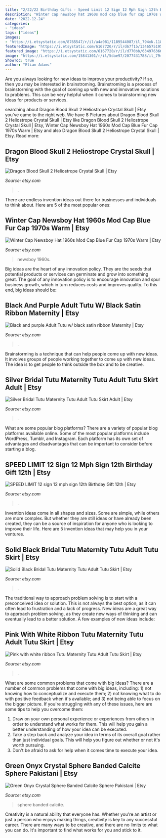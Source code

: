 ```yaml
---
title: "2/22/22 Birthday Gifts - Speed Limit 12 Sign 12 Mph Sign 12th Birthday Gift 12th"
description: "Winter cap newsboy hat 1960s mod cap blue fur cap 1970s warm"
date: "2022-12-24"
categories:
- "ideas"
tags: ["ideas"]
images:
- "https://i.etsystatic.com/8765547/r/il/a4a081/1189544087/il_794xN.1189544087_cxux.jpg"
featuredImage: "https://i.etsystatic.com/6167720/r/il/d67f1b/1346575195/il_794xN.1346575195_8r8b.jpg"
featured_image: "https://i.etsystatic.com/6167720/r/il/d770bb/634976366/il_1588xN.634976366_f5vq.jpg"
image: "https://i.etsystatic.com/15841301/r/il/5dae97/2077431788/il_794xN.2077431788_189j.jpg"
ShowToc: true
author: "Elian Adams"
---
```



Are you always looking for new ideas to improve your productivity? If so, then you may be interested in brainstroming. Brainstroming is a process of brainstorming with the goal of coming up with new and innovative solutions to problems. This can be very helpful when it comes to brainstorming new ideas for products or services.

	

		
searching about Dragon Blood Skull 2 Heliostrope Crystal Skull | Etsy you've came to the right web. We have 8 Pictures about Dragon Blood Skull 2 Heliostrope Crystal Skull | Etsy like Dragon Blood Skull 2 Heliostrope Crystal Skull | Etsy, Winter Cap Newsboy Hat 1960s Mod Cap Blue Fur Cap 1970s Warm | Etsy and also Dragon Blood Skull 2 Heliostrope Crystal Skull | Etsy. Read more:
		
    
## Dragon Blood Skull 2 Heliostrope Crystal Skull | Etsy

<img loading=lazy src="https://i.etsystatic.com/22238941/r/il/102ab5/3253180341/il_fullxfull.3253180341_hflk.jpg" onerror="this.onerror=null;this.src='https://tse3.mm.bing.net/th?id=OIP.5mhlpv2YJjJDIqH5GwwOQwHaHa&amp;pid=15.1';" alt="Dragon Blood Skull 2 Heliostrope Crystal Skull | Etsy">

_Source: etsy.com_

>. 

	

There are endless invention ideas out there for businesses and individuals to think about. Here are 5 of the most popular ones:

    
## Winter Cap Newsboy Hat 1960s Mod Cap Blue Fur Cap 1970s Warm | Etsy

<img loading=lazy src="https://i.etsystatic.com/8765547/r/il/a4a081/1189544087/il_794xN.1189544087_cxux.jpg" onerror="this.onerror=null;this.src='https://tse4.mm.bing.net/th?id=OIP.4xEQxiMvKxCF7HWPW3M_OwHaJ4&amp;pid=15.1';" alt="Winter Cap Newsboy Hat 1960s Mod Cap Blue Fur Cap 1970s Warm | Etsy">

_Source: etsy.com_

>newsboy 1960s. 

	

Big ideas are the heart of any innovation policy. They are the seeds that potential products or services can germinate and grow into something great. The goal of any innovation policy is to encourage innovation and spur business growth, which in turn reduces costs and improves quality. To this end, big ideas should be: 

    
## Black And Purple Adult Tutu W/ Black Satin Ribbon Maternity | Etsy

<img loading=lazy src="https://i.etsystatic.com/6167720/r/il/109d25/1560056576/il_fullxfull.1560056576_bpt3.jpg" onerror="this.onerror=null;this.src='https://tse2.mm.bing.net/th?id=OIP.aqcY93E-gEa4lGqcoAMCyAHaJ4&amp;pid=15.1';" alt="Black and purple Adult Tutu w/ black satin ribbon Maternity | Etsy">

_Source: etsy.com_

>. 

	

Brainstorming is a technique that can help people come up with new ideas. It involves groups of people working together to come up with new ideas. The idea is to get people to think outside the box and to be creative.

    
## Silver Bridal Tutu Maternity Tutu Adult Tutu Skirt Adult | Etsy

<img loading=lazy src="https://i.etsystatic.com/6167720/r/il/d770bb/634976366/il_1588xN.634976366_f5vq.jpg" onerror="this.onerror=null;this.src='https://tse2.mm.bing.net/th?id=OIP.UAdh4mMQA6i-5QBtmetSDAHaJ3&amp;pid=15.1';" alt="Silver Bridal Tutu Maternity Tutu Adult Tutu Skirt Adult | Etsy">

_Source: etsy.com_

>. 

	

What are some popular blog platforms?
There are a variety of popular blog platforms available online. Some of the most popular platforms include WordPress, Tumblr, and Instagram. Each platform has its own set of advantages and disadvantages that can be important to consider before starting a blog.

    
## SPEED LIMIT 12 Sign 12 Mph Sign 12th Birthday Gift 12th | Etsy

<img loading=lazy src="https://i.etsystatic.com/8554734/r/il/e77357/2177466942/il_1588xN.2177466942_902o.jpg" onerror="this.onerror=null;this.src='https://tse1.mm.bing.net/th?id=OIP.Z8qCeyXJiJTRk6YelF1LdQHaJj&amp;pid=15.1';" alt="SPEED LIMIT 12 sign 12 mph sign 12th Birthday Gift 12th | Etsy">

_Source: etsy.com_

>. 

	

Invention ideas come in all shapes and sizes. Some are simple, while others are more complex. But whether they are still ideas or have already been created, they can be a source of inspiration for anyone who is looking to improve their life. Here are 5 invention ideas that may help you in your ventures.

    
## Solid Black Bridal Tutu Maternity Tutu Adult Tutu Skirt | Etsy

<img loading=lazy src="https://i.etsystatic.com/6167720/r/il/7edf4b/1250431752/il_fullxfull.1250431752_3i8i.jpg" onerror="this.onerror=null;this.src='https://tse3.mm.bing.net/th?id=OIP.IcSj49Cx_C1lLG_1_cuBjgHaJ4&amp;pid=15.1';" alt="Solid Black Bridal Tutu Maternity Tutu Adult Tutu Skirt | Etsy">

_Source: etsy.com_

>. 

	

The traditional way to approach problem solving is to start with a preconceived idea or solution. This is not always the best option, as it can often lead to frustration and a lack of progress. New ideas are a great way to approach problem solving, as they create new ways of thinking and can eventually lead to a better solution. A few examples of new ideas include:

    
## Pink With White Ribbon Tutu Maternity Tutu Adult Tutu Skirt | Etsy

<img loading=lazy src="https://i.etsystatic.com/6167720/r/il/d67f1b/1346575195/il_794xN.1346575195_8r8b.jpg" onerror="this.onerror=null;this.src='https://tse2.mm.bing.net/th?id=OIP.fDS1IDQZOhw4AETJl75BKgHaJ4&amp;pid=15.1';" alt="Pink with white ribbon Tutu Maternity Tutu Adult Tutu Skirt | Etsy">

_Source: etsy.com_

>. 

	

What are some common problems that come with big ideas?
There are a number of common problems that come with big ideas, including: 1) not knowing how to conceptualize and execute them; 2) not knowing what to do with positive feedback when it's available; and 3) not being able to focus on the bigger picture. If you're struggling with any of these issues, here are some tips to help you overcome them: 
1) Draw on your own personal experience or experiences from others in order to understand what works for them. This will help you gain a better understanding of how your idea can be executed. 
2) Take a step back and analyze your idea in terms of its overall goal rather than just individual goals. This will help you figure out whether or not it's worth pursuing. 
3) Don't be afraid to ask for help when it comes time to execute your idea.

    
## Green Onyx Crystal Sphere Banded Calcite Sphere Pakistani | Etsy

<img loading=lazy src="https://i.etsystatic.com/15841301/r/il/5dae97/2077431788/il_794xN.2077431788_189j.jpg" onerror="this.onerror=null;this.src='https://tse2.mm.bing.net/th?id=OIP.YG3ohDQAvSqzt37ugESIqwHaJ4&amp;pid=15.1';" alt="Green Onyx Crystal Sphere Banded Calcite Sphere Pakistani | Etsy">

_Source: etsy.com_

>sphere banded calcite. 

	

Creativity is a natural ability that everyone has. Whether you're an artist or just a person who enjoys making things, creativity is key to any successful career. There are many ways to be creative, and there are no limits to what you can do. It's important to find what works for you and stick to it.

